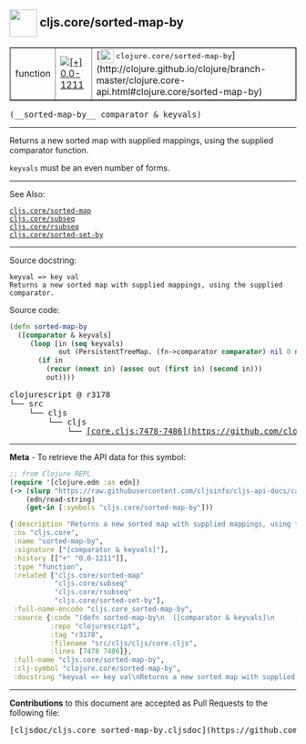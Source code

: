 ## <img width="48px" valign="middle" src="http://i.imgur.com/Hi20huC.png"> cljs.core/sorted-map-by

 <table border="1">
<tr>

<td>function</td>
<td><a href="https://github.com/cljsinfo/cljs-api-docs/tree/0.0-1211"><img valign="middle" alt="[+] 0.0-1211" src="https://img.shields.io/badge/+-0.0--1211-lightgrey.svg"></a> </td>
<td>
[<img height="24px" valign="middle" src="http://i.imgur.com/1GjPKvB.png"> <samp>clojure.core/sorted-map-by</samp>](http://clojure.github.io/clojure/branch-master/clojure.core-api.html#clojure.core/sorted-map-by)
</td>
</tr>
</table>

 <samp>
(__sorted-map-by__ comparator & keyvals)<br>
</samp>

---

Returns a new sorted map with supplied mappings, using the supplied comparator
function.

`keyvals` must be an even number of forms.

---


See Also:

[`cljs.core/sorted-map`](cljs.core_sorted-map.md)<br>
[`cljs.core/subseq`](cljs.core_subseq.md)<br>
[`cljs.core/rsubseq`](cljs.core_rsubseq.md)<br>
[`cljs.core/sorted-set-by`](cljs.core_sorted-set-by.md)<br>

---

Source docstring:

```
keyval => key val
Returns a new sorted map with supplied mappings, using the supplied comparator.
```

Source code:

```clj
(defn sorted-map-by
  ([comparator & keyvals]
     (loop [in (seq keyvals)
            out (PersistentTreeMap. (fn->comparator comparator) nil 0 nil 0)]
       (if in
         (recur (nnext in) (assoc out (first in) (second in)))
         out))))
```

 <pre>
clojurescript @ r3178
└── src
    └── cljs
        └── cljs
            └── <ins>[core.cljs:7478-7486](https://github.com/clojure/clojurescript/blob/r3178/src/cljs/cljs/core.cljs#L7478-L7486)</ins>
</pre>


---

__Meta__ - To retrieve the API data for this symbol:

```clj
;; from Clojure REPL
(require '[clojure.edn :as edn])
(-> (slurp "https://raw.githubusercontent.com/cljsinfo/cljs-api-docs/catalog/cljs-api.edn")
    (edn/read-string)
    (get-in [:symbols "cljs.core/sorted-map-by"]))
```

```clj
{:description "Returns a new sorted map with supplied mappings, using the supplied comparator\nfunction.\n\n`keyvals` must be an even number of forms.",
 :ns "cljs.core",
 :name "sorted-map-by",
 :signature ["[comparator & keyvals]"],
 :history [["+" "0.0-1211"]],
 :type "function",
 :related ["cljs.core/sorted-map"
           "cljs.core/subseq"
           "cljs.core/rsubseq"
           "cljs.core/sorted-set-by"],
 :full-name-encode "cljs.core_sorted-map-by",
 :source {:code "(defn sorted-map-by\n  ([comparator & keyvals]\n     (loop [in (seq keyvals)\n            out (PersistentTreeMap. (fn->comparator comparator) nil 0 nil 0)]\n       (if in\n         (recur (nnext in) (assoc out (first in) (second in)))\n         out))))",
          :repo "clojurescript",
          :tag "r3178",
          :filename "src/cljs/cljs/core.cljs",
          :lines [7478 7486]},
 :full-name "cljs.core/sorted-map-by",
 :clj-symbol "clojure.core/sorted-map-by",
 :docstring "keyval => key val\nReturns a new sorted map with supplied mappings, using the supplied comparator."}

```

---

__Contributions__ to this document are accepted as Pull Requests to the following file:

 <pre>
[cljsdoc/cljs.core_sorted-map-by.cljsdoc](https://github.com/cljsinfo/cljs-api-docs/blob/master/cljsdoc/cljs.core_sorted-map-by.cljsdoc)
</pre>

